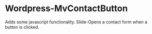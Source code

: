 # Wordpress-MvContactButton
Adds some javascript functionality. Slide-Opens a contact form when a button is clicked.
